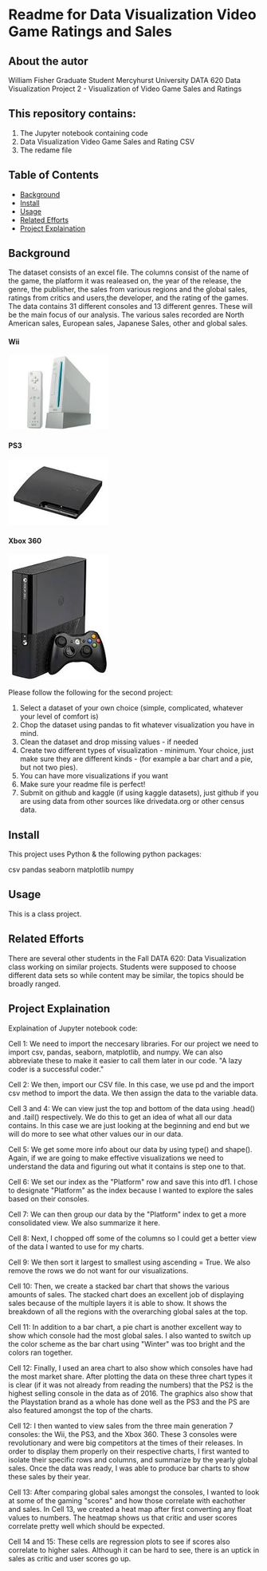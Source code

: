 

# Readme for Data Visualization Video Game Ratings and Sales

## About the autor

William Fisher
Graduate Student 
Mercyhurst University
DATA 620 Data Visualization
Project 2 - Visualization of Video Game Sales and Ratings

## This repository contains:

1. The Jupyter notebook containing code
2. Data Visualization Video Game Sales and Rating CSV
3. The redame file

## Table of Contents

- [Background](#background)
- [Install](#install)
- [Usage](#usage)
- [Related Efforts](#related-efforts)
- [Project Explaination](#Project-explaination)

## Background

The dataset consists of an excel file.  The columns consist of the name of the game, the platform it was realeased on, the year of the release, the genre, the publisher, the sales from various regions and the global sales, ratings from critics and users,the developer, and the rating of the games.  The data contains 31 different consoles and 13 different genres.  These will be the main focus of our analysis.  The various sales recorded are North American sales, European sales, Japanese Sales, other and global sales.

#### Wii
<img src="Wii.jpg" width="200"/> 

#### PS3
<img src="PS3.jpg" width="200"/> 

#### Xbox 360
<img src="X360.jpg" width="200"/> 


Please follow the following for the second project:
1) Select a dataset of your own choice (simple, complicated, whatever your level of comfort is)
2) Chop the dataset using pandas to fit whatever visualization you have in mind.
3) Clean the dataset and drop missing values - if needed
4) Create two different types of visualization - minimum. Your choice, just make sure they are different kinds - (for example a bar chart and a pie, but not two pies).
5) You can have more visualizations if you want
6) Make sure your readme file is perfect!
7) Submit on github and kaggle (if using kaggle datasets), just github if you are using data from other sources like drivedata.org or other census data.

## Install

This project uses Python & the following python packages:

csv
pandas
seaborn
matplotlib
numpy

## Usage

This is a class project.

## Related Efforts

There are several other students in the Fall DATA 620: Data Visualization class working on similar projects.  Students were supposed to choose different data sets so while content may be similar, the topics should be broadly ranged.

## Project Explaination
Explaination of Jupyter notebook code:

Cell 1: We need to import the neccesary libraries.  For our project we need to import csv, pandas, seaborn, matplotlib, and numpy.  We can also abbreviate these to make it easier to call them later in our code. "A lazy coder is a successful coder."

Cell 2: We then, import our CSV file.  In this case, we use pd and the import csv method to import the data. We then assign the data to the variable data.

Cell 3 and 4:  We can view just the top and bottom of the data using .head() and .tail() respectively.  We do this to get an idea of what all our data contains. In this case we are just looking at the beginning and end but we will do more to see what other values our in our data.

Cell 5: We get some more info about our data by using type() and shape().  Again, if we are going to make effective visualizations we need to understand the data and figuring out what it contains is step one to that.

Cell 6: We set our index as the "Platform" row and save this into df1.  I chose to designate "Platform" as the index because I wanted to explore the sales based on their consoles.

Cell 7: We can then group our data by the "Platform" index to get a more consolidated view.  We also summarize it here.  

Cell 8: Next, I chopped off some of the columns so I could get a better view of the data I wanted to use for my charts.

Cell 9: We then sort it largest to smallest using ascending = True.  We also remove the rows we do not want for our visualizations.

Cell 10: Then, we create a stacked bar chart that shows the various amounts of sales.  The stacked chart does an excellent job of displaying sales because of the multiple layers it is able to show.  It shows the breakdown of all the regions with the overarching global sales at the top.

Cell 11:  In addition to a bar chart, a pie chart is another excellent way to show which console had the most global sales.  I also wanted to switch up the color scheme as the bar chart using "Winter" was too bright and the colors ran together.

Cell 12:  Finally, I used an area chart to also show which consoles have had the most market share.  After plotting the data on these three chart types it is clear (if it was not already from reading the numbers) that the PS2 is the highest selling console in the data as of 2016.  The graphics also show that the Playstation brand as a whole has done well as the PS3 and the PS are also featured amongst the top of the charts.

Cell 12: I then wanted to view sales from the three main generation 7 consoles: the Wii, the PS3, and the Xbox 360.  These 3 consoles were revolutionary and were big competitors at the times of their releases. In order to display them properly on their respective charts, I first wanted to isolate their specific rows and columns, and summarize by the yearly global sales.  Once the data was ready, I was able to produce bar charts to show these sales by their year.

Cell 13: After comparing global sales amongst the consoles, I wanted to look at some of the gaming "scores" and how those correlate with eachother and sales.  In Cell 13, we created a heat map after first converting any float values to numbers.  The heatmap shows us that critic and user scores correlate pretty well which should be expected.

Cell 14 and 15: These cells are regression plots to see if scores also correlate to higher sales.  Although it can be hard to see, there is an uptick in sales as critic and user scores go up.
